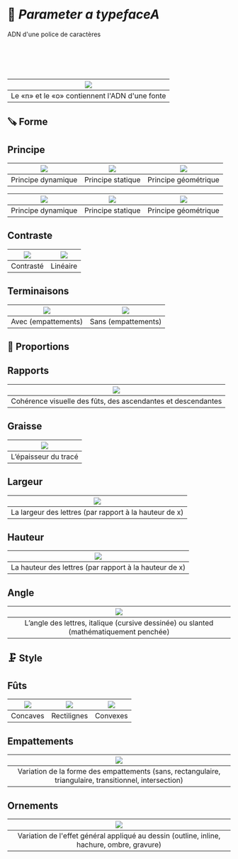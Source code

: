 # 🧬 *Parameter a typefaceA*
  ADN d'une police de caractères
# &nbsp;
|![](links/Typo_Parameters_01.jpg)|
|:---:|
| Le «n» et le «o» contiennent l'ADN d'une fonte           |
## 🪚 Forme
## Principe
|![](links/Typo_Parameters_02.jpg)|![](links/Typo_Parameters_03.jpg)|![](links/Typo_Parameters_04.jpg)|
|:---:|:---:|:---:|
| Principe dynamique           | Principe statique           | Principe géométrique           |

|![](links/Typo_Parameters_05.jpg)|![](links/Typo_Parameters_06.jpg)|![](links/Typo_Parameters_07.jpg)|
|:---:|:---:|:---:|
| Principe dynamique           | Principe statique           | Principe géométrique           |
## Contraste
|![](links/Typo_Parameters_08.jpg)|![](links/Typo_Parameters_09.jpg)|
|:---:|:---:|
| Contrasté          | Linéaire           |
## Terminaisons
|![](links/Typo_Parameters_10.jpg)|![](links/Typo_Parameters_11.jpg)|
|:---:|:---:|
| Avec (empattements)           | Sans (empattements)             |
## 📐 Proportions
## Rapports
|![](links/Typo_Parameters_17.jpg)|
|:---:|
| Cohérence visuelle des fûts, des ascendantes et descendantes            |
## Graisse
|![](links/Typo_Parameters_16.jpg)|
|:---:|
| L’épaisseur du tracé           |
## Largeur
|![](links/Typo_Parameters_13.jpg)|
|:---:|
| La largeur des lettres (par rapport à la hauteur de x)          |
## Hauteur
|![](links/Typo_Parameters_14.jpg)|
|:---:|
| La hauteur des lettres (par rapport à la hauteur de x)           |
## Angle
|![](links/Typo_Parameters_15.jpg)|
|:---:|
| L’angle des lettres, italique (cursive dessinée) ou slanted (mathématiquement penchée)            |
## 🗜️ Style
## Fûts
|![](links/Typo_Parameters_18.jpg)|![](links/Typo_Parameters_19.jpg)|![](links/Typo_Parameters_20.jpg)|
|:---:|:---:|:---:|
| Concaves           | Rectilignes           | Convexes          |
## Empattements
|![](links/Typo_Parameters_21.jpg)|
|:---:|
| Variation de la forme des empattements (sans, rectangulaire, triangulaire, transitionnel, intersection)            |
## Ornements
|![](links/Typo_Parameters_22.jpg)|
|:---:|
| Variation de l'effet général appliqué au dessin (outline, inline, hachure, ombre, gravure)            |

